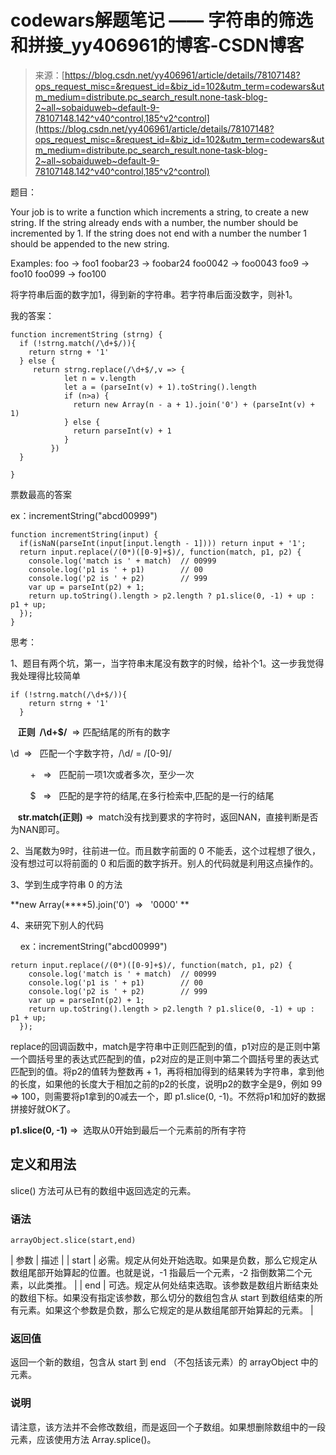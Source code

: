 <!--yml
category: codewars
date: 2022-08-13 11:38:51
-->

# codewars解题笔记 —— 字符串的筛选和拼接_yy406961的博客-CSDN博客

> 来源：[https://blog.csdn.net/yy406961/article/details/78107148?ops_request_misc=&request_id=&biz_id=102&utm_term=codewars&utm_medium=distribute.pc_search_result.none-task-blog-2~all~sobaiduweb~default-9-78107148.142^v40^control,185^v2^control](https://blog.csdn.net/yy406961/article/details/78107148?ops_request_misc=&request_id=&biz_id=102&utm_term=codewars&utm_medium=distribute.pc_search_result.none-task-blog-2~all~sobaiduweb~default-9-78107148.142^v40^control,185^v2^control)

题目：

Your job is to write a function which increments a string, to create a new string. If the string already ends with a number, the number should be incremented by 1\. If the string does not end with a number the number 1 should be appended to the new string.

Examples:
foo -> foo1
foobar23 -> foobar24
foo0042 -> foo0043
foo9 -> foo10
foo099 -> foo100

将字符串后面的数字加1，得到新的字符串。若字符串后面没数字，则补1。

我的答案：

```
function incrementString (strng) {
  if (!strng.match(/\d+$/)){
    return strng + '1'
  } else {
     return strng.replace(/\d+$/,v => {
            let n = v.length
            let a = (parseInt(v) + 1).toString().length
            if (n>a) {
              return new Array(n - a + 1).join('0') + (parseInt(v) + 1)
            } else {
              return parseInt(v) + 1
            }
         })
  }

}
```

票数最高的答案

ex：incrementString("abcd00999")

```
function incrementString(input) {
  if(isNaN(parseInt(input[input.length - 1]))) return input + '1';
  return input.replace(/(0*)([0-9]+$)/, function(match, p1, p2) {
    console.log('match is ' + match)  // 00999
    console.log('p1 is ' + p1)        // 00
    console.log('p2 is ' + p2)        // 999
    var up = parseInt(p2) + 1;
    return up.toString().length > p2.length ? p1.slice(0, -1) + up : p1 + up;
  });
}
```

思考：

1、题目有两个坑，第一，当字符串末尾没有数字的时候，给补个1。这一步我觉得我处理得比较简单

```
if (!strng.match(/\d+$/)){
    return strng + '1'
  } 
```

   **正则  /\d+$/**  => 匹配结尾的所有的数字

\d  =>   匹配一个字数字符，/\d/ = /[0-9]/ 

        +   =>   匹配前一项1次或者多次，至少一次

        $   =>   匹配的是字符的结尾,在多行检索中,匹配的是一行的结尾 

   **str.match(正则)** =>  match没有找到要求的字符时，返回NAN，直接判断是否为NAN即可。

2、当尾数为9时，往前进一位。而且数字前面的 0 不能丢，这个过程想了很久，没有想过可以将前面的 0 和后面的数字拆开。别人的代码就是利用这点操作的。

3、学到生成字符串 0 的方法

**new Array(****5).join('0')  =>   '0000' **

4、来研究下别人的代码

    ex：incrementString("abcd00999")

```
return input.replace(/(0*)([0-9]+$)/, function(match, p1, p2) {
    console.log('match is ' + match)  // 00999
    console.log('p1 is ' + p1)        // 00
    console.log('p2 is ' + p2)        // 999
    var up = parseInt(p2) + 1;
    return up.toString().length > p2.length ? p1.slice(0, -1) + up : p1 + up;
  });
```

replace的回调函数中，match是字符串中正则匹配到的值，p1对应的是正则中第一个圆括号里的表达式匹配到的值，p2对应的是正则中第二个圆括号里的表达式匹配到的值。将p2的值转为整数再 + 1，再将相加得到的结果转为字符串，拿到他的长度，如果他的长度大于相加之前的p2的长度，说明p2的数字全是9，例如 99 => 100，则需要将p1拿到的0减去一个，即 p1.slice(0, -1)。不然将p1和加好的数据拼接好就OK了。

**p1.slice(0, -1)** =>  选取从0开始到最后一个元素前的所有字符

## 定义和用法

slice() 方法可从已有的数组中返回选定的元素。

### 语法

```
arrayObject.slice(start,end)
```

| 参数 | 描述 |
| start | 必需。规定从何处开始选取。如果是负数，那么它规定从数组尾部开始算起的位置。也就是说，-1 指最后一个元素，-2 指倒数第二个元素，以此类推。 |
| end | 可选。规定从何处结束选取。该参数是数组片断结束处的数组下标。如果没有指定该参数，那么切分的数组包含从 start 到数组结束的所有元素。如果这个参数是负数，那么它规定的是从数组尾部开始算起的元素。 |

### 返回值

返回一个新的数组，包含从 start 到 end （不包括该元素）的 arrayObject 中的元素。

### 说明

请注意，该方法并不会修改数组，而是返回一个子数组。如果想删除数组中的一段元素，应该使用方法 Array.splice()。
